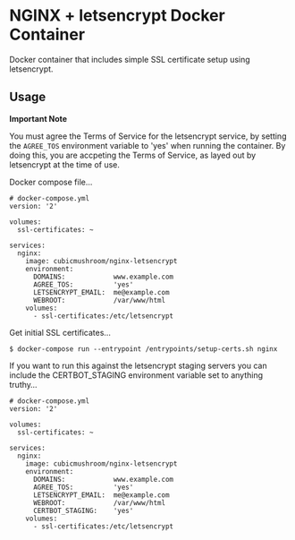 NGINX + letsencrypt Docker Container
====================================

Docker container that includes simple SSL certificate setup using letsencrypt.
 
 
Usage
-----

**Important Note**

You must agree the Terms of Service for the letsencrypt service, by setting the `AGREE_TOS` environment variable to 
'yes' when running the container.  By doing this, you are accpeting the Terms of Service, as layed out by letsencrypt at 
the time of use.
  


Docker compose file…

    # docker-compose.yml
    version: '2'
    
    volumes:
      ssl-certificates: ~
    
    services:
      nginx:
        image: cubicmushroom/nginx-letsencrypt
        environment:
          DOMAINS:            www.example.com
          AGREE_TOS:          'yes'
          LETSENCRYPT_EMAIL:  me@example.com
          WEBROOT:            /var/www/html
        volumes:
          - ssl-certificates:/etc/letsencrypt


Get initial SSL certificates…

    $ docker-compose run --entrypoint /entrypoints/setup-certs.sh nginx

If you want to run this against the letsencrypt staging servers you can include the CERTBOT_STAGING environment variable 
set to anything truthy…

    # docker-compose.yml
    version: '2'
    
    volumes:
      ssl-certificates: ~
    
    services:
      nginx:
        image: cubicmushroom/nginx-letsencrypt
        environment:
          DOMAINS:            www.example.com
          AGREE_TOS:          'yes'
          LETSENCRYPT_EMAIL:  me@example.com
          WEBROOT:            /var/www/html
          CERTBOT_STAGING:    'yes'
        volumes:
          - ssl-certificates:/etc/letsencrypt

